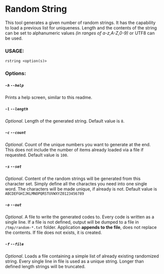 # Random String

This tool generates a given number of random strings. It has the capability to load
a previous list for uniqueness. Length and the contents of the string can be set to
alphanumeric values _(in ranges of a-z,A-Z,0-9)_ or UTF8 can be used.

### USAGE:
`rstring <option(s)>`
### Options:
##### `-h` `--help`
Prints a help screen, similar to this readme.

##### `-l` `--length`
_Optional_. Length of the generated string. Default value is `8`.

##### `-c` `--count`
_Optional_. Count of the unique numbers you want to generate at the end. This does not include 
the number of items already loaded via a file if requested. Default value is `100`.

##### `-s` `--set`
_Optional_. Content of the random strings will be generated from this character set. 
Simply define all the charactes you need into one single word. The characters will 
be made unique, if already is not. Default value is `ABCDEFGHIJKLMNOPQRSTUVWXYZ0123456789`

##### `-o` `--out`
_Optional_. A file to write the generated codes to. Every code is written as a single 
line. If a file is not defined, output will be dumped to a file in `/tmp/random-*.txt` 
folder. Application **appends to the file**, does not replace the contents. If file 
does not exists, it is created.

##### `-f` `--file` 
_Optional_. Loads a file containing a simple list of  already existing randomized 
string. Every single line in file is used as a unique string. Longer than defined 
length  strings will be truncated.
